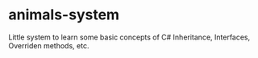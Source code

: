 # animals-system

Little system to learn some basic concepts of C# Inheritance, Interfaces, Overriden methods, etc. 
